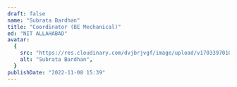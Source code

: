 ```yaml
---
draft: false
name: "Subrata Bardhan"
title: "Coordinator (BE Mechanical)"
ed: "NIT ALLAHABAD"
avatar:
  {
    src: "https://res.cloudinary.com/dvjbrjvgf/image/upload/v1703397010/Aaccent/urdmy9why95z6heda4xe.jpg",
    alt: "Subrata Bardhan",
  }
publishDate: "2022-11-08 15:39"
---
```

